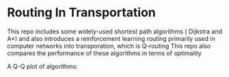 # Routing In Transportation
This repo includes some widely-used shortest path algorithms ( Dijkstra and A*) and also introduces a reinforcement learning routing primarily used in computer networks into transporation, which is Q-routing
This repo also compares the performance of these algorithms in terms of optimality

A Q-Q plot of algorithms:

